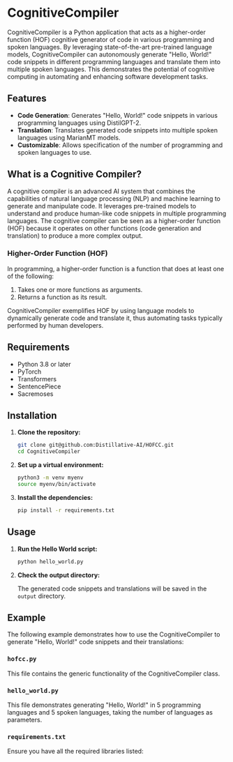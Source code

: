 # CognitiveCompiler

CognitiveCompiler is a Python application that acts as a higher-order function (HOF) cognitive generator of code in various programming and spoken languages. By leveraging state-of-the-art pre-trained language models, CognitiveCompiler can autonomously generate "Hello, World!" code snippets in different programming languages and translate them into multiple spoken languages. This demonstrates the potential of cognitive computing in automating and enhancing software development tasks.

## Features

- **Code Generation**: Generates "Hello, World!" code snippets in various programming languages using DistilGPT-2.
- **Translation**: Translates generated code snippets into multiple spoken languages using MarianMT models.
- **Customizable**: Allows specification of the number of programming and spoken languages to use.

## What is a Cognitive Compiler?

A cognitive compiler is an advanced AI system that combines the capabilities of natural language processing (NLP) and machine learning to generate and manipulate code. It leverages pre-trained models to understand and produce human-like code snippets in multiple programming languages. The cognitive compiler can be seen as a higher-order function (HOF) because it operates on other functions (code generation and translation) to produce a more complex output.

### Higher-Order Function (HOF)

In programming, a higher-order function is a function that does at least one of the following:
1. Takes one or more functions as arguments.
2. Returns a function as its result.

CognitiveCompiler exemplifies HOF by using language models to dynamically generate code and translate it, thus automating tasks typically performed by human developers.

## Requirements

- Python 3.8 or later
- PyTorch
- Transformers
- SentencePiece
- Sacremoses

## Installation

1. **Clone the repository:**

   ```sh
   git clone git@github.com:Distillative-AI/HOFCC.git
   cd CognitiveCompiler
   ```

2. **Set up a virtual environment:**

   ```sh
   python3 -m venv myenv
   source myenv/bin/activate
   ```

3. **Install the dependencies:**

   ```sh
   pip install -r requirements.txt
   ```

## Usage

1. **Run the Hello World script:**

   ```sh
   python hello_world.py
   ```

2. **Check the output directory:**

   The generated code snippets and translations will be saved in the `output` directory.

## Example

The following example demonstrates how to use the CognitiveCompiler to generate "Hello, World!" code snippets and their translations:

### `hofcc.py`

This file contains the generic functionality of the CognitiveCompiler class.


### `hello_world.py`

This file demonstrates generating "Hello, World!" in 5 programming languages and 5 spoken languages, taking the number of languages as parameters.


### `requirements.txt`

Ensure you have all the required libraries listed:




